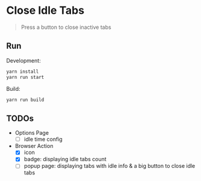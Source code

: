 # Close Idle Tabs

> Press a button to close inactive tabs

## Run

Development:

```sh
yarn install
yarn run start
```

Build:

```sh
yarn run build
```


## TODOs

- Options Page
  - [ ] idle time config
- Browser Action
  - [x] icon
  - [x] badge: displaying idle tabs count
  - [ ] popup page: displaying tabs with idle info & a big button to close idle tabs
